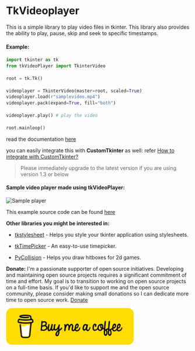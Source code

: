 # TkVideoplayer

This is a simple library to play video files in tkinter. This library also provides the ability to play, pause, 
skip and seek to specific timestamps.

#### Example:
```python
import tkinter as tk
from tkVideoPlayer import TkinterVideo

root = tk.Tk()

videoplayer = TkinterVideo(master=root, scaled=True)
videoplayer.load(r"samplevideo.mp4")
videoplayer.pack(expand=True, fill="both")

videoplayer.play() # play the video

root.mainloop()
```

read the documentation [here](https://github.com/PaulleDemon/tkVideoPlayer/blob/master/Documentation.md)

you can easily integrate this with **CustomTkinter** as well: refer [How to integrate with CustomTkinter?](https://github.com/PaulleDemon/tkVideoPlayer/discussions/23#discussioncomment-4475005)

> Please immediately upgrade to the latest version if you are using version 1.3 or below

#### Sample video player made using tkVideoPlayer:
![Sample player](https://github.com/PaulleDemon/tkVideoPlayer/blob/master/videoplayer_screenshot.png?raw=True)

This example source code can be found [here](https://github.com/PaulleDemon/tkVideoPlayer/blob/master/examples/sample_player.py)


**Other libraries you might be interested in:**

* [tkstylesheet](https://pypi.org/project/tkstylesheet/) - Helps you style your tkinter application using stylesheets.

* [tkTimePicker](https://pypi.org/project/tkTimePicker/) - An easy-to-use timepicker.

* [PyCollision](https://pypi.org/project/PyCollision/) - Helps you draw hitboxes for 2d games.


**Donate:**
I'm a passionate supporter of open source initiatives. Developing and maintaining open source projects requires a significant commitment of time and effort. My goal is to transition to working on open source projects on a full-time basis. If you'd like to support me and the open source community, please consider making small donations so I can dedicate more time to open source work.
[Donate](https://www.buymeacoffee.com/ArtPaul)

[<img src="https://github.com/PaulleDemon/PaulleDemon/blob/main/images/buy-me-coffee.png" height="100px" width="350px">](https://www.buymeacoffee.com/ArtPaul)


